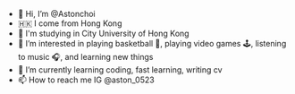 - 👋 Hi, I’m @Astonchoi
- 🇭🇰 I come from Hong Kong
- 🏫 I'm studying in City University of Hong Kong
- 👀 I’m interested in playing basketball 🏀, playing video games 🕹️, listening to music 🎧, and learning new things
- 🌱 I’m currently learning coding, fast learning, writing cv
- 📫 How to reach me IG @aston_0523

<!---
Astonchoi/Astonchoi is a ✨ special ✨ repository because its `README.md` (this file) appears on your GitHub profile.
You can click the Preview link to take a look at your changes.
--->
